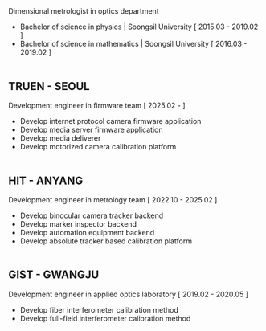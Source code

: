 ##
Dimensional metrologist in optics department
- Bachelor of science in physics | Soongsil University [ 2015.03 - 2019.02 ]
- Bachelor of science in mathematics | Soongsil University [ 2016.03 - 2019.02 ]
<br/></br>
## TRUEN - SEOUL ##
Development engineer in firmware team [ 2025.02 - ]
- Develop internet protocol camera firmware application
- Develop media server firmware application
- Develop media deliverer
- Develop motorized camera calibration platform
<br/></br>
## HIT - ANYANG ## 
Development engineer in metrology team [ 2022.10 - 2025.02 ]
- Develop binocular camera tracker backend
- Develop marker inspector backend
- Develop automation equipment backend
- Develop absolute tracker based calibration platform
<br></br>
## GIST - GWANGJU ##
Development engineer in applied optics laboratory [ 2019.02 - 2020.05 ]
- Develop fiber interferometer calibration method
- Develop full-field interferometer calibration method
<br></br>
<!---
Metrologist-Vian/Metrologist-Vian is a ✨ special ✨ repository because its `README.md` (this file) appears on your GitHub profile.
You can click the Preview link to take a look at your changes.
--->
